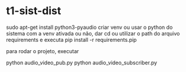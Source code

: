 # t1-sist-dist
sudo apt-get install python3-pyaudio
criar venv ou usar o python do sistema
com a venv ativada ou não, dar cd ou utilizar o path do arquivo requirements e executa
pip install -r requirements.pip

para rodar o projeto, executar 

python audio_video_pub.py
python audio_video_subscriber.py 
